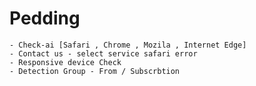 # Pedding

    - Check-ai [Safari , Chrome , Mozila , Internet Edge]
    - Contact us - select service safari error
    - Responsive device Check
    - Detection Group - From / Subscrbtion
